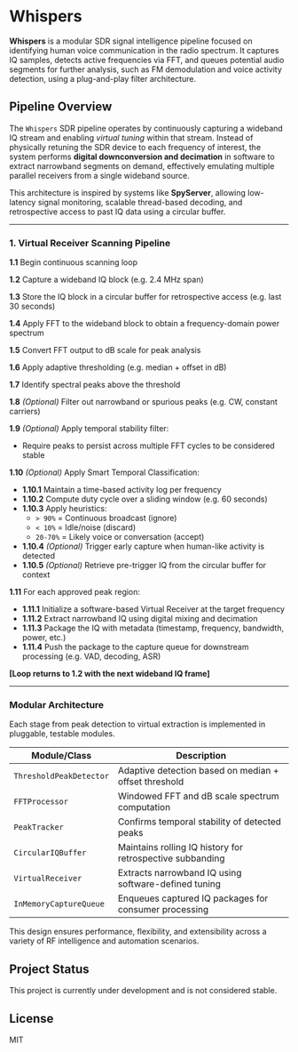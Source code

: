 # Whispers

**Whispers** is a modular SDR signal intelligence pipeline focused on identifying human voice communication in the radio spectrum. It captures IQ samples, detects active frequencies via FFT, and queues potential audio segments for further analysis, such as FM demodulation and voice activity detection, using a plug-and-play filter architecture.

## Pipeline Overview

The `Whispers` SDR pipeline operates by continuously capturing a wideband IQ stream and enabling _virtual tuning_ within that stream. Instead of physically retuning the SDR device to each frequency of interest, the system performs **digital downconversion and decimation** in software to extract narrowband segments on demand, effectively emulating multiple parallel receivers from a single wideband source.

This architecture is inspired by systems like **SpyServer**, allowing low-latency signal monitoring, scalable thread-based decoding, and retrospective access to past IQ data using a circular buffer.

---

### 1. Virtual Receiver Scanning Pipeline

**1.1** Begin continuous scanning loop

**1.2** Capture a wideband IQ block (e.g. 2.4 MHz span)

**1.3** Store the IQ block in a circular buffer for retrospective access (e.g. last 30 seconds)

**1.4** Apply FFT to the wideband block to obtain a frequency-domain power spectrum

**1.5** Convert FFT output to dB scale for peak analysis

**1.6** Apply adaptive thresholding (e.g. median + offset in dB)

**1.7** Identify spectral peaks above the threshold

**1.8** _(Optional)_ Filter out narrowband or spurious peaks (e.g. CW, constant carriers)

**1.9** _(Optional)_ Apply temporal stability filter:

- Require peaks to persist across multiple FFT cycles to be considered stable

**1.10** _(Optional)_ Apply Smart Temporal Classification:

- **1.10.1** Maintain a time-based activity log per frequency
- **1.10.2** Compute duty cycle over a sliding window (e.g. 60 seconds)
- **1.10.3** Apply heuristics:
  - `> 90%` = Continuous broadcast (ignore)
  - `< 10%` = Idle/noise (discard)
  - `20-70%` = Likely voice or conversation (accept)
- **1.10.4** _(Optional)_ Trigger early capture when human-like activity is detected
- **1.10.5** _(Optional)_ Retrieve pre-trigger IQ from the circular buffer for context

**1.11** For each approved peak region:

- **1.11.1** Initialize a software-based Virtual Receiver at the target frequency
- **1.11.2** Extract narrowband IQ using digital mixing and decimation
- **1.11.3** Package the IQ with metadata (timestamp, frequency, bandwidth, power, etc.)
- **1.11.4** Push the package to the capture queue for downstream processing (e.g. VAD, decoding, ASR)

**[Loop returns to 1.2 with the next wideband IQ frame]**

---

### Modular Architecture

Each stage from peak detection to virtual extraction is implemented in pluggable, testable modules.

| Module/Class            | Description                                               |
| ----------------------- | --------------------------------------------------------- |
| `ThresholdPeakDetector` | Adaptive detection based on median + offset threshold     |
| `FFTProcessor`          | Windowed FFT and dB scale spectrum computation            |
| `PeakTracker`           | Confirms temporal stability of detected peaks             |
| `CircularIQBuffer`      | Maintains rolling IQ history for retrospective subbanding |
| `VirtualReceiver`       | Extracts narrowband IQ using software-defined tuning      |
| `InMemoryCaptureQueue`  | Enqueues captured IQ packages for consumer processing     |

This design ensures performance, flexibility, and extensibility across a variety of RF intelligence and automation scenarios.

## Project Status

This project is currently under development and is not considered stable.

## License

MIT
